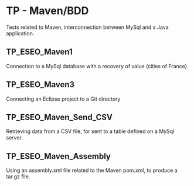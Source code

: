 # TP - Maven/BDD

Tests related to Maven, interconnection between MySql and a Java application.

## TP_ESEO_Maven1

Connection to a MySql database with a recovery of value (cities of France).

## TP_ESEO_Maven3

Connecting an Eclipse project to a Git directory

## TP_ESEO_Maven_Send_CSV

Retrieving data from a CSV file, for sent to a table defined on a MySql server.

## TP_ESEO_Maven_Assembly

Using an assembly.xml file related to the Maven pom.xml, to produce a tar.gz file.
